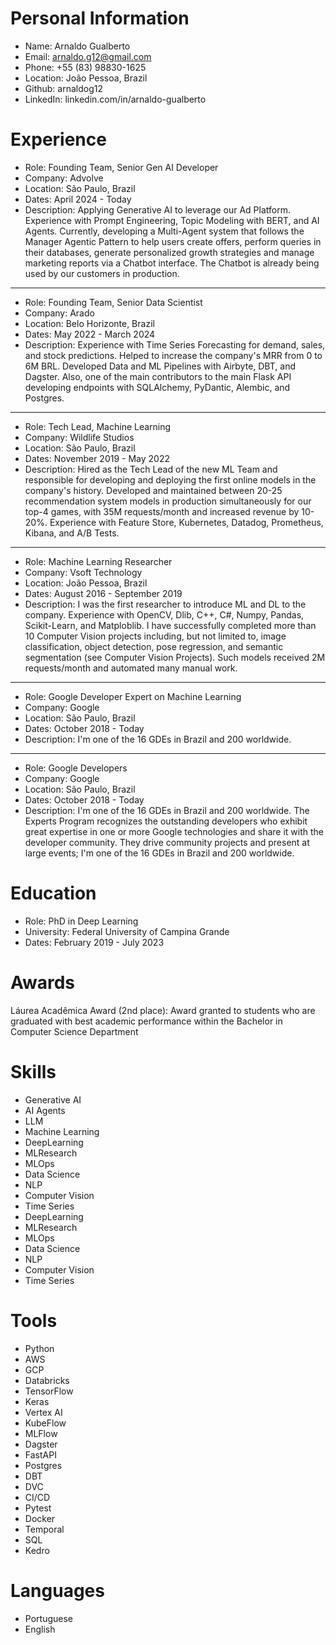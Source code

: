 # Personal Information
- Name: Arnaldo Gualberto
- Email: arnaldo.g12@gmail.com
- Phone: +55 (83) 98830-1625
- Location: João Pessoa, Brazil
- Github: arnaldog12
- LinkedIn: linkedin.com/in/arnaldo-gualberto

# Experience

- Role: Founding Team, Senior Gen AI Developer
- Company: Advolve
- Location: São Paulo, Brazil
- Dates: April 2024 - Today
- Description: Applying Generative AI to leverage our Ad Platform. Experience with Prompt Engineering, Topic Modeling with BERT, and AI Agents. Currently, developing a Multi-Agent system that follows the Manager Agentic Pattern to help users create offers, perform queries in their databases, generate personalized growth strategies and manage marketing reports via a Chatbot interface. The Chatbot is already being used by our customers in production.

--- 
- Role: Founding Team, Senior Data Scientist
- Company: Arado
- Location: Belo Horizonte, Brazil
- Dates: May 2022 - March 2024
- Description: Experience with Time Series Forecasting for demand, sales, and stock predictions. Helped to increase the company's MRR from 0 to 6M BRL. Developed Data and ML Pipelines with Airbyte, DBT, and Dagster. Also, one of the main contributors to the main Flask API developing endpoints with SQLAlchemy, PyDantic, Alembic, and Postgres.

---
- Role: Tech Lead, Machine Learning
- Company: Wildlife Studios
- Location: São Paulo, Brazil
- Dates: November 2019 - May 2022
- Description: Hired as the Tech Lead of the new ML Team and responsible for developing and deploying the first online models in the company's history. Developed and maintained between 20-25 recommendation system models in production simultaneously for our top-4 games, with 35M requests/month and increased revenue by 10-20%. Experience with Feature Store, Kubernetes, Datadog, Prometheus, Kibana, and A/B Tests.

---
- Role: Machine Learning Researcher
- Company: Vsoft Technology
- Location: João Pessoa, Brazil
- Dates: August 2016 - September 2019
- Description: I was the first researcher to introduce ML and DL to the company. Experience with OpenCV, Dlib, C++, C#, Numpy, Pandas, Scikit-Learn, and Matploblib. I have successfully completed more than 10 Computer Vision projects including, but not limited to, image classification, object detection, pose regression, and semantic segmentation (see Computer Vision Projects). Such models received 2M requests/month and automated many manual work.

---
- Role: Google Developer Expert on Machine Learning
- Company: Google
- Location: São Paulo, Brazil
- Dates: October 2018 - Today
- Description: I'm one of the 16 GDEs in Brazil and 200 worldwide.

---
- Role: Google Developers
- Company: Google
- Location: São Paulo, Brazil
- Dates: October 2018 - Today
- Description: I'm one of the 16 GDEs in Brazil and 200 worldwide. The Experts Program recognizes the outstanding developers who exhibit great expertise in one or more Google technologies and share it with the developer community. They drive community projects and present at large events; I'm one of the 16 GDEs in Brazil and 200 worldwide.


# Education

- Role: PhD in Deep Learning
- University: Federal University of Campina Grande
- Dates: February 2019 - July 2023

# Awards

Láurea Acadêmica Award (2nd place): Award granted to students who are graduated with best academic performance within the Bachelor in Computer Science Department

# Skills

- Generative AI
- AI Agents
- LLM
- Machine Learning
- DeepLearning
- MLResearch
- MLOps
- Data Science
- NLP
- Computer Vision
- Time Series
- DeepLearning
- MLResearch
- MLOps
- Data Science
- NLP
- Computer Vision
- Time Series

# Tools

- Python
- AWS
- GCP
- Databricks
- TensorFlow
- Keras
- Vertex AI
- KubeFlow
- MLFlow
- Dagster
- FastAPI
- Postgres
- DBT
- DVC
- CI/CD
- Pytest
- Docker
- Temporal
- SQL
- Kedro

# Languages

- Portuguese
- English
